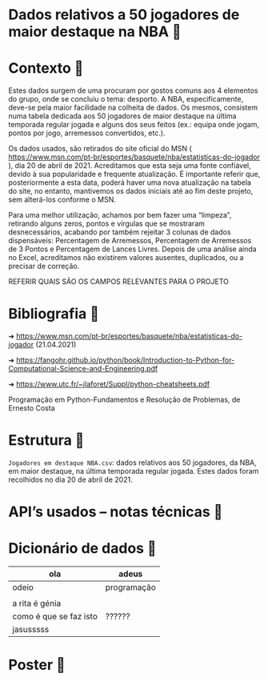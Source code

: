# Dados relativos a 50 jogadores de maior destaque na NBA 🏀

# Contexto 🏀

Estes dados surgem de uma procuram por gostos comuns aos 4 elementos do grupo, onde se concluiu o tema: desporto. A NBA, especificamente, deve-se pela maior facilidade na colheita de dados. Os mesmos, consistem numa tabela dedicada aos 50 jogadores de maior destaque na última temporada regular jogada e alguns dos seus feitos (ex.: equipa onde jogam, pontos por jogo, arremessos convertidos, etc.).

Os dados usados, são retirados do site oficial do MSN ( https://www.msn.com/pt-br/esportes/basquete/nba/estatisticas-do-jogador ), dia 20 de abril de 2021. Acreditamos que esta seja uma fonte confiável, devido à sua popularidade e frequente atualização. É importante referir que, posteriormente a esta data, poderá haver uma nova atualização na tabela do site, no entanto, mantivemos os dados iniciais até ao fim deste projeto, sem alterá-los conforme o MSN.

Para uma melhor utilização, achamos por bem fazer uma “limpeza”, retirando alguns zeros, pontos e vírgulas que se mostraram desnecessários, acabando por também rejeitar 3 colunas de dados dispensáveis: Percentagem de Arremessos, Percentagem de Arremessos de 3 Pontos e Percentagem de Lances Livres. Depois de uma análise ainda no Excel, acreditamos não existirem valores ausentes, duplicados, ou a precisar de correção. 


REFERIR QUAIS SÃO OS CAMPOS RELEVANTES PARA O PROJETO

# Bibliografia 🏀

➜ https://www.msn.com/pt-br/esportes/basquete/nba/estatisticas-do-jogador (21.04.2021)

➜ https://fangohr.github.io/python/book/Introduction-to-Python-for-Computational-Science-and-Engineering.pdf

➜ https://www.utc.fr/~jlaforet/Suppl/python-cheatsheets.pdf

Programação em Python-Fundamentos e Resolução de Problemas, de Ernesto Costa 

# Estrutura 🏀

`Jogadores em destaque NBA.csv`:  dados relativos aos 50 jogadores, da NBA, em maior destaque, na última temporada regular jogada. Estes dados foram recolhidos no dia 20 de abril de 2021.

# API’s usados – notas técnicas 🏀



# Dicionário de dados 🏀

| ola   | adeus       |
| ----- | ----------- |
| odeio | programação |
|       |             |
| a rita é génia |
| como é que se faz isto | ?????? |
| jasusssss|

# Poster 🏀
